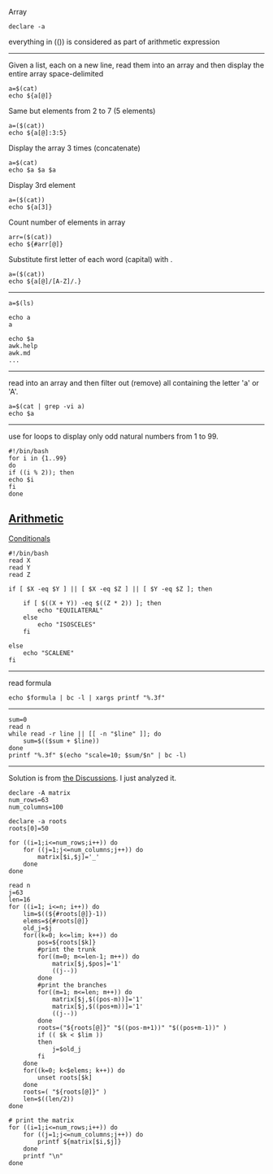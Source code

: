 Array
```
declare -a
```

everything in (()) is considered as part of arithmetic expression

---

Given a list, each on a new line, read them into an array and then display the entire array space-delimited
```
a=$(cat)
echo ${a[@]}
```
Same but elements from 2 to 7 (5 elements)
```
a=($(cat))
echo ${a[@]:3:5}
```
Display the array 3 times (concatenate)
```
a=$(cat)
echo $a $a $a
```
Display 3rd element
```
a=($(cat))
echo ${a[3]}
```
Count number of elements in array
```
arr=($(cat))
echo ${#arr[@]}
```
Substitute first letter of each word (capital) with .
```
a=($(cat))
echo ${a[@]/[A-Z]/.}
```
---

```
a=$(ls)

echo a
a

echo $a
awk.help
awk.md
...
```
---

read into an array and then filter out (remove) all containing the letter 'a' or 'A'.
```
a=$(cat | grep -vi a)
echo $a
```
---

use for loops to display only odd natural numbers from 1 to 99.
```
#!/bin/bash
for i in {1..99}
do
if ((i % 2)); then
echo $i
fi
done
```
[Arithmetic](https://stackoverflow.com/questions/8304005/how-do-i-do-if-statement-arithmetic-in-bash)
---

[Conditionals](https://www.hackerrank.com/challenges/bash-tutorials---more-on-conditionals)
```
#!/bin/bash
read X
read Y
read Z

if [ $X -eq $Y ] || [ $X -eq $Z ] || [ $Y -eq $Z ]; then

    if [ $((X + Y)) -eq $((Z * 2)) ]; then
        echo "EQUILATERAL"
    else
        echo "ISOSCELES"
    fi

else
    echo "SCALENE"
fi
```
---

read formula
```
echo $formula | bc -l | xargs printf "%.3f"
```

---
```
sum=0
read n
while read -r line || [[ -n "$line" ]]; do
    sum=$(($sum + $line))
done
printf "%.3f" $(echo "scale=10; $sum/$n" | bc -l)
```
---

Solution is from [the Discussions](https://www.hackerrank.com/challenges/fractal-trees-all/forum/comments/182305).
I just analyzed it.
```
declare -A matrix
num_rows=63
num_columns=100

declare -a roots
roots[0]=50

for ((i=1;i<=num_rows;i++)) do
    for ((j=1;j<=num_columns;j++)) do
        matrix[$i,$j]='_'
    done
done

read n
j=63
len=16
for ((i=1; i<=n; i++)) do
    lim=$((${#roots[@]}-1))
    elems=${#roots[@]}
    old_j=$j
    for((k=0; k<=lim; k++)) do
        pos=${roots[$k]}
        #print the trunk
        for((m=0; m<=len-1; m++)) do
            matrix[$j,$pos]='1'
            ((j--))
        done
        #print the branches
        for((m=1; m<=len; m++)) do
            matrix[$j,$((pos-m))]='1'
            matrix[$j,$((pos+m))]='1'
            ((j--))
        done
        roots=("${roots[@]}" "$((pos-m+1))" "$((pos+m-1))" )
        if (( $k < $lim ))
        then
            j=$old_j
        fi
    done
    for((k=0; k<$elems; k++)) do
        unset roots[$k]
    done
    roots=( "${roots[@]}" )
    len=$((len/2))
done

# print the matrix
for ((i=1;i<=num_rows;i++)) do
    for ((j=1;j<=num_columns;j++)) do
        printf ${matrix[$i,$j]}
    done
    printf "\n"
done
```
